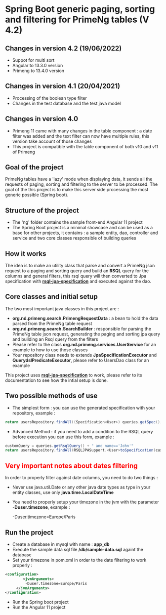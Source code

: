 


# Spring Boot generic paging, sorting and filtering for PrimeNg tables (V 4.2)

## Changes in version 4.2 (19/06/2022)
 - Suppot for multi sort
 - Angular to 13.3.0 version
 - Primeng to 13.4.0 version

## Changes in version 4.1 (20/04/2021)
 - Processing of the boolean type filter
 - Changes in the test database and the test java model
 
## Changes in version 4.0
 - Primeng 11 came with many changes in the table component : a date filter was added and the text filter can now have multiple rules, this version take account of those changes
 - This project is compatible with the table component of both v10 and v11 of Primeng 

## Goal of the project

PrimeNg tables have a 'lazy' mode when displaying data, it sends all the requests of paging, sorting and filtering to the server to be processed.
The goal of the this project is to make this server side processing the most generic possible (Spring boot).

## Structure of the project

 - The 'ng' folder contains the sample front-end Angular 11 project
 - The Spring Boot project is a minimal showcase and can be used as a base for other projects, it contains : a sample entity, dao, controller and service and two core classes responsible of building queries

## How it works

The idea is to make an utility class that parse and convert a PrimeNg json request to a paging and sorting query and build an **RSQL**  query for the columns and general filters, this rsql query will then converted to Jpa specification with **[rsql-jpa-specification](https://github.com/perplexhub/rsql-jpa-specification)** and executed against the dao.

## Core classes and initial setup
The two most important java classes in this project are :

 - **org.nd.primeng.search.PrimengRequestData** : a bean to hold the data parsed from the PrimeNg table request
 - **org.nd.primeng.search.SearchBuilder** : responsible for parsing the PrimeNg table json request, generating the paging and sorting jpa query and building an Rsql query from the filters
 - Please refer to the class **org.nd.primeng.services.UserService** for an example to how to use those classes
 - Your repository class needs to extends **JpaSpecificationExecutor<Class>** and **QuerydslPredicateExecutor<Class>**, please refer to UsersDao class for an example

 This project uses **[rsql-jpa-specification](https://github.com/perplexhub/rsql-jpa-specification)** to work, please refer to its documentation to see how the intial setup is done.
 
## Two possible methods of use

 - The simplest form : you can use the generated specification with your repository, example :
 
```java
return usersRepository.findAll((Specification<User>) queries.getSpec(), queries.getPageQuery());
```

 - Advanced Method : if you need to add a condition to the RSQL query before execution you can use this form, example :
 
```java
customQuery = queries.getRsqlQuery() + " and name=='John'"
return usersRepository.findAll(RSQLJPASupport.<User>toSpecification(customQuery).and(RSQLJPASupport.toSort(queries.getSortQuery())), queries.getPageQuery());
```


## <font color="red">Very important notes about dates filtering</font>
In order to properly  filter against date columns, you need to do two things :

 - Never use java.util.Date or any other java date types as type in your entity classes, use only **java.time.LocalDateTime**
 - You need to properly setup your timezone in the jvm with the parameter **-Duser.timezone**, example : 

     -Duser.timezone=Europe/Paris

## Run the project

 - Create a database in mysql with name : **app_db** 
 - Execute the sample data sql file **/db/sample-data.sql** againt the database
 - Set your timezone in pom.xml in order to the date filtering to work properly :

```xml
<configuration> 	
	    <jvmArguments> 		 
		 -Duser.timezone=Europe/Paris 	
	 </jvmArguments> 
</configuration>
```

 - Run the Spring boot project
 - Run the Angular 11 project

